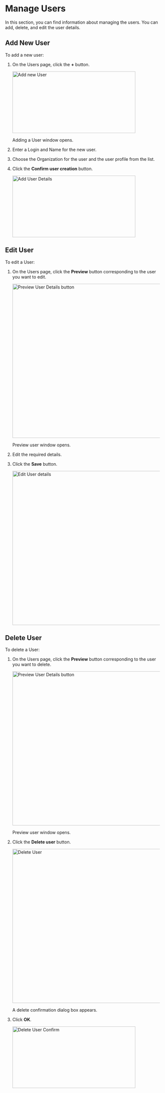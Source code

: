 # Manage Users

In this section, you can find information about managing the users. You can add, delete, and edit the user details.

## Add New User

To add a new user:

1. On the Users page, click the **+** button.

    <img src="../images/add-user-button.png" alt="Add new User" width="400" height="200"/>

    Adding a User window opens.

1. Enter a Login and Name for the new user.
1. Choose the Organization for the user and the user profile from the list.
1. Click the **Confirm user creation** button.

    <img src="../images/add-user-details.png" alt="Add User Details" width="400" height="200"/>
  
## Edit User

To edit a User:

1. On the Users page, click the **Preview** button corresponding to the user you want to edit.

    <img src="../images/demo-user-preview-button.png" alt="Preview User Details button" width="500" height="500"/>

    Preview user window opens.

1. Edit the required details.
1. Click the **Save** button.

    <img src="../images/edit-user-details.png" alt="Edit User details" width="500" height="500"/>
   
## Delete User

To delete a User:

1. On the Users page, click the **Preview** button corresponding to the user you want to delete.

    <img src="../images/demo-user-preview-button.png" alt="Preview User Details button" width="500" height="500"/>

    Preview user window opens.

1. Click the **Delete user** button.

    <img src="../images/delete-user.png" alt="Delete User" width="500" height="500"/>

    A delete confirmation dialog box appears.

1. Click **OK**.

    <img src="../images/delete-user-confirm.png" alt="Delete User Confirm" width="400" height="200"/>



